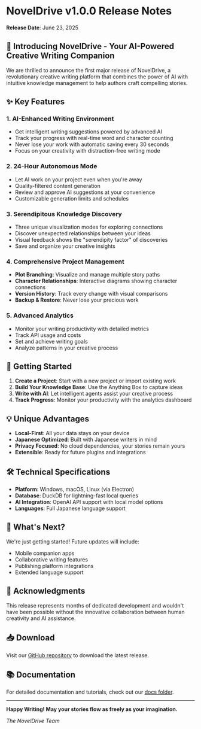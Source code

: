 # NovelDrive v1.0.0 Release Notes

**Release Date**: June 23, 2025

## 🎊 Introducing NovelDrive - Your AI-Powered Creative Writing Companion

We are thrilled to announce the first major release of NovelDrive, a revolutionary creative writing platform that combines the power of AI with intuitive knowledge management to help authors craft compelling stories.

## ✨ Key Features

### 1. **AI-Enhanced Writing Environment**
- Get intelligent writing suggestions powered by advanced AI
- Track your progress with real-time word and character counting
- Never lose your work with automatic saving every 30 seconds
- Focus on your creativity with distraction-free writing mode

### 2. **24-Hour Autonomous Mode**
- Let AI work on your project even when you're away
- Quality-filtered content generation
- Review and approve AI suggestions at your convenience
- Customizable generation limits and schedules

### 3. **Serendipitous Knowledge Discovery**
- Three unique visualization modes for exploring connections
- Discover unexpected relationships between your ideas
- Visual feedback shows the "serendipity factor" of discoveries
- Save and organize your creative insights

### 4. **Comprehensive Project Management**
- **Plot Branching**: Visualize and manage multiple story paths
- **Character Relationships**: Interactive diagrams showing character connections
- **Version History**: Track every change with visual comparisons
- **Backup & Restore**: Never lose your precious work

### 5. **Advanced Analytics**
- Monitor your writing productivity with detailed metrics
- Track API usage and costs
- Set and achieve writing goals
- Analyze patterns in your creative process

## 🚀 Getting Started

1. **Create a Project**: Start with a new project or import existing work
2. **Build Your Knowledge Base**: Use the Anything Box to capture ideas
3. **Write with AI**: Let intelligent agents assist your creative process
4. **Track Progress**: Monitor your productivity with the analytics dashboard

## 💡 Unique Advantages

- **Local-First**: All your data stays on your device
- **Japanese Optimized**: Built with Japanese writers in mind
- **Privacy Focused**: No cloud dependencies, your stories remain yours
- **Extensible**: Ready for future plugins and integrations

## 🛠️ Technical Specifications

- **Platform**: Windows, macOS, Linux (via Electron)
- **Database**: DuckDB for lightning-fast local queries
- **AI Integration**: OpenAI API support with local model options
- **Languages**: Full Japanese language support

## 📝 What's Next?

We're just getting started! Future updates will include:
- Mobile companion apps
- Collaborative writing features
- Publishing platform integrations
- Extended language support

## 🙏 Acknowledgments

This release represents months of dedicated development and wouldn't have been possible without the innovative collaboration between human creativity and AI assistance.

## 📥 Download

Visit our [GitHub repository](https://github.com/tokoroten/NovelDrive) to download the latest release.

## 📚 Documentation

For detailed documentation and tutorials, check out our [docs folder](https://github.com/tokoroten/NovelDrive/tree/main/docs).

---

**Happy Writing! May your stories flow as freely as your imagination.**

*The NovelDrive Team*